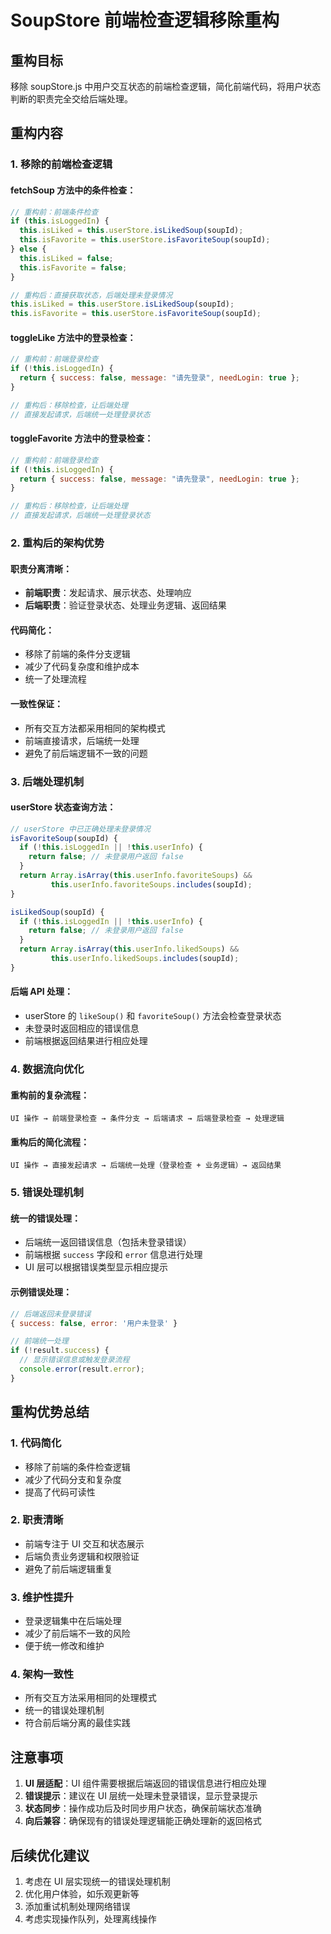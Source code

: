 # SoupStore 前端检查逻辑移除重构

## 重构目标

移除 soupStore.js 中用户交互状态的前端检查逻辑，简化前端代码，将用户状态判断的职责完全交给后端处理。

## 重构内容

### 1. 移除的前端检查逻辑

#### fetchSoup 方法中的条件检查：
```javascript
// 重构前：前端条件检查
if (this.isLoggedIn) {
  this.isLiked = this.userStore.isLikedSoup(soupId);
  this.isFavorite = this.userStore.isFavoriteSoup(soupId);
} else {
  this.isLiked = false;
  this.isFavorite = false;
}

// 重构后：直接获取状态，后端处理未登录情况
this.isLiked = this.userStore.isLikedSoup(soupId);
this.isFavorite = this.userStore.isFavoriteSoup(soupId);
```

#### toggleLike 方法中的登录检查：
```javascript
// 重构前：前端登录检查
if (!this.isLoggedIn) {
  return { success: false, message: "请先登录", needLogin: true };
}

// 重构后：移除检查，让后端处理
// 直接发起请求，后端统一处理登录状态
```

#### toggleFavorite 方法中的登录检查：
```javascript
// 重构前：前端登录检查
if (!this.isLoggedIn) {
  return { success: false, message: "请先登录", needLogin: true };
}

// 重构后：移除检查，让后端处理
// 直接发起请求，后端统一处理登录状态
```

### 2. 重构后的架构优势

#### 职责分离清晰：
- **前端职责**：发起请求、展示状态、处理响应
- **后端职责**：验证登录状态、处理业务逻辑、返回结果

#### 代码简化：
- 移除了前端的条件分支逻辑
- 减少了代码复杂度和维护成本
- 统一了处理流程

#### 一致性保证：
- 所有交互方法都采用相同的架构模式
- 前端直接请求，后端统一处理
- 避免了前后端逻辑不一致的问题

### 3. 后端处理机制

#### userStore 状态查询方法：
```javascript
// userStore 中已正确处理未登录情况
isFavoriteSoup(soupId) {
  if (!this.isLoggedIn || !this.userInfo) {
    return false; // 未登录用户返回 false
  }
  return Array.isArray(this.userInfo.favoriteSoups) && 
         this.userInfo.favoriteSoups.includes(soupId);
}

isLikedSoup(soupId) {
  if (!this.isLoggedIn || !this.userInfo) {
    return false; // 未登录用户返回 false
  }
  return Array.isArray(this.userInfo.likedSoups) && 
         this.userInfo.likedSoups.includes(soupId);
}
```

#### 后端 API 处理：
- userStore 的 `likeSoup()` 和 `favoriteSoup()` 方法会检查登录状态
- 未登录时返回相应的错误信息
- 前端根据返回结果进行相应处理

### 4. 数据流向优化

#### 重构前的复杂流程：
```
UI 操作 → 前端登录检查 → 条件分支 → 后端请求 → 后端登录检查 → 处理逻辑
```

#### 重构后的简化流程：
```
UI 操作 → 直接发起请求 → 后端统一处理（登录检查 + 业务逻辑）→ 返回结果
```

### 5. 错误处理机制

#### 统一的错误处理：
- 后端统一返回错误信息（包括未登录错误）
- 前端根据 `success` 字段和 `error` 信息进行处理
- UI 层可以根据错误类型显示相应提示

#### 示例错误处理：
```javascript
// 后端返回未登录错误
{ success: false, error: '用户未登录' }

// 前端统一处理
if (!result.success) {
  // 显示错误信息或触发登录流程
  console.error(result.error);
}
```

## 重构优势总结

### 1. **代码简化**
- 移除了前端的条件检查逻辑
- 减少了代码分支和复杂度
- 提高了代码可读性

### 2. **职责清晰**
- 前端专注于 UI 交互和状态展示
- 后端负责业务逻辑和权限验证
- 避免了前后端逻辑重复

### 3. **维护性提升**
- 登录逻辑集中在后端处理
- 减少了前后端不一致的风险
- 便于统一修改和维护

### 4. **架构一致性**
- 所有交互方法采用相同的处理模式
- 统一的错误处理机制
- 符合前后端分离的最佳实践

## 注意事项

1. **UI 层适配**：UI 组件需要根据后端返回的错误信息进行相应处理
2. **错误提示**：建议在 UI 层统一处理未登录错误，显示登录提示
3. **状态同步**：操作成功后及时同步用户状态，确保前端状态准确
4. **向后兼容**：确保现有的错误处理逻辑能正确处理新的返回格式

## 后续优化建议

1. 考虑在 UI 层实现统一的错误处理机制
2. 优化用户体验，如乐观更新等
3. 添加重试机制处理网络错误
4. 考虑实现操作队列，处理离线操作
